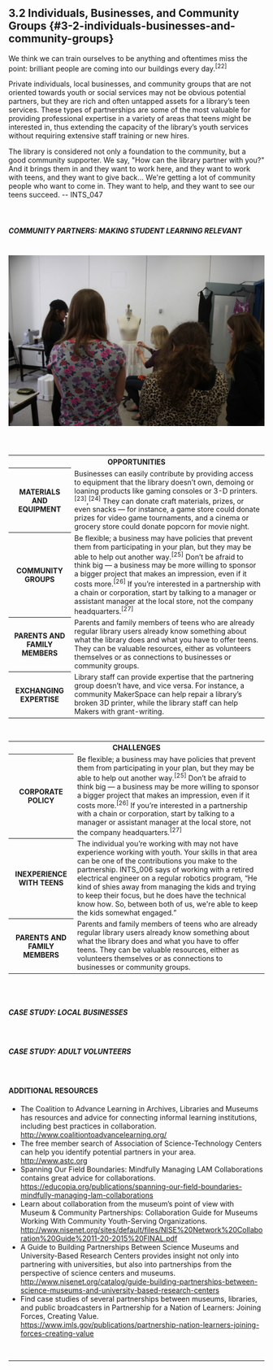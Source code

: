 ## 3.2 Individuals, Businesses, and Community Groups {#3-2-individuals-businesses-and-community-groups}

<div class="text"> We think we can train ourselves to be anything and oftentimes miss the point: brilliant people are coming into our buildings every day.<sup>[22]</sup></div>

Private individuals, local businesses, and community groups that are not oriented towards youth or social services may not be obvious potential partners, but they are rich and often untapped assets for a library’s teen services. These types of partnerships are some of the most valuable for providing professional expertise in a variety of areas that teens might be interested in, thus extending the capacity of the library’s youth services without requiring extensive staff training or new hires.

<div class="text"> The library is considered not only a foundation to the community, but a good community supporter. We say, &quot;How can the library partner with you?&quot; And it brings them in and they want to work here, and they want to work with teens, and they want to give back... We&#039;re getting a lot of community people who want to come in. They want to help, and they want to see our teens succeed. -- INTS_047</div>
<br>

<br>
<div class="table-format"><span class="title"><h5>COMMUNITY PARTNERS: MAKING STUDENT LEARNING RELEVANT<h5><br><img src="/assets/20160313ppl_demonstration_jpg.jpeg"></div>

<br>

<table class="heading-cell no-common-style"><tr>
<th colspan="2">OPPORTUNITIES</th></tr>
<tr>
<th>MATERIALS AND EQUIPMENT</th>
<td>Businesses can easily contribute by providing access to equipment that the library doesn’t own, demoing or loaning products like gaming consoles or 3-D printers.<sup>[23]</sup>,<sup>[24]</sup> They can donate craft materials, prizes, or even snacks — for instance, a game store could donate prizes for video game tournaments, and a cinema or grocery store could donate popcorn for movie night.</td>
</tr>
<tr>
<th>COMMUNITY GROUPS</th>
<td>Be flexible; a business may have policies that prevent them from participating in your plan, but they may be able to help out another way.<sup>[25]</sup> Don’t be afraid to think big — a business may be more willing to sponsor a bigger project that makes an impression, even if it costs more.<sup>[26]</sup> If you’re interested in a partnership with a chain or corporation, start by talking to a manager or assistant manager at the local store, not the company headquarters.<sup>[27]</sup></td>
</tr>
<tr>
<th>PARENTS AND FAMILY MEMBERS</th>
<td>Parents and family members of teens who are already regular library users already know something about what the library does and what you have to offer teens. They can be valuable resources, either as volunteers themselves or as connections to businesses or community groups.</td>
</tr>
<tr>
<th>EXCHANGING EXPERTISE</th>
<td>Library staff can provide expertise that the partnering group doesn’t have, and vice versa. For instance, a community MakerSpace can help repair a library’s broken 3D printer, while the library staff can help Makers with grant-writing.</td>
</tr>
</table>
<br>



<table class="heading-cell no-common-style"><tr>
<th colspan="2">CHALLENGES</th></tr>
<tr>
<th>CORPORATE POLICY</th>
<td>Be flexible; a business may have policies that prevent them from participating in your plan, but they may be able to help out another way.<sup>[25]</sup> Don’t be afraid to think big — a business may be more willing to sponsor a bigger project that makes an impression, even if it costs more.<sup>[26]</sup> If you’re interested in a partnership with a chain or corporation, start by talking to a manager or assistant manager at the local store, not the company headquarters.<sup>[27]</sup></td>
</tr>
<tr>
<th>INEXPERIENCE WITH TEENS</th>
<td>The individual you’re working with may not have experience working with youth. Your skills in that area can be one of the contributions you make to the partnership. INTS_006 says of working with a retired electrical engineer on a regular robotics program, “He kind of shies away from managing the kids and trying to keep their focus, but he does have the technical know how. So, between both of us, we&#039;re able to keep the kids somewhat engaged.”</td>
</tr>
<tr>
<th>PARENTS AND FAMILY MEMBERS</th>
<td>Parents and family members of teens who are already regular library users already know something about what the library does and what you have to offer teens. They can be valuable resources, either as volunteers themselves or as connections to businesses or community groups.</td>
</tr>
</table>
<br>

<br>

<div class="table-format"><span class="title"><h5>CASE STUDY: LOCAL BUSINESSES</h5></span></div>
<br>

<div class="table-format"><span class="title"><h5>CASE STUDY: ADULT VOLUNTEERS</h5></span></div>
<br>

<div class="text-wrapping1"><h4>ADDITIONAL RESOURCES</h4><ul><li>The Coalition to Advance Learning in Archives, Libraries and Museums has resources and advice for connecting informal learning institutions, including best practices in collaboration.<br><a href="http://www.coalitiontoadvancelearning.org/">http://www.coalitiontoadvancelearning.org/<a></li><li>The free member search of Association of Science-Technology Centers can help you identify potential partners in your area. <br><a href="http://www.astc.org">http://www.astc.org</a></li><li>Spanning Our Field Boundaries: Mindfully Managing LAM Collaborations contains great advice for collaborations. <br><a href="https://educopia.org/publications/spanning-our-field-boundaries-mindfully-managing-lam-collaborations">https://educopia.org/publications/spanning-our-field-boundaries-mindfully-managing-lam-collaborations</a></li><li>Learn about collaboration from the museum’s point of view with Museum & Community Partnerships: Collaboration Guide for Museums Working With Community Youth-Serving Organizations. <br><a href="http://www.nisenet.org/sites/default/files/NISE%20Network%20Collaboration%20Guide%2011-20-2015%20FINAL.pdf">http://www.nisenet.org/sites/default/files/NISE%20Network%20Collaboration%20Guide%2011-20-2015%20FINAL.pdf</a></li><li>A Guide to Building Partnerships Between Science Museums and University-Based Research Centers provides insight not only into partnering with universities, but also into partnerships from the perspective of science centers and museums.<br><a href="http://www.nisenet.org/catalog/guide-building-partnerships-between-science-museums-and-university-based-research-centers">http://www.nisenet.org/catalog/guide-building-partnerships-between-science-museums-and-university-based-research-centers</a></li><li>Find case studies of several partnerships between museums, libraries, and public broadcasters in Partnership for a Nation of Learners: Joining Forces, Creating Value. <br><a href="https://www.imls.gov/publications/partnership-nation-learners-joining-forces-creating-value">https://www.imls.gov/publications/partnership-nation-learners-joining-forces-creating-value</a></li></ul></div>

<br>

_________________________________________________________________
[^22]: Hill, Chrystie, Merrilee Proffitt, and Sharon Streams, eds. _IMLS Focus: Learning in Libraries_. Kansas City, MO: Institute of Museum and Library Services, 2015, 11.

[^23]: Iser, Stephanie. “Partnerships for Teen Tech Week.” _Young Adult Library Services_, 2008.

[^24]: Strock, Adrienne L. “Reaching beyond Library Walls: Strengthening Services and Opportunities through Partnerships and Collaborations.” _Young Adult Library Services_, 2014.

[^25]: Iser, Stephanie. “Partnerships for Teen Tech Week.” _Young Adult Library Services_, 2008.

[^26]: Engelfried, Steven, and Angela Reynolds. “Sponsorship 101: How Partnerships Can Expand Summer Reading.” _American Libraries_, 2002\.

[^27]: Iser, Stephanie. “Partnerships for Teen Tech Week.” _Young Adult Library Services_, 2008.